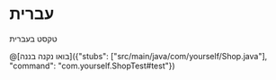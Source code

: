 # עברית

טקסט בעברית


@[בואו נקנה בננה]({"stubs": ["src/main/java/com/yourself/Shop.java"], "command": "com.yourself.ShopTest#test"})
